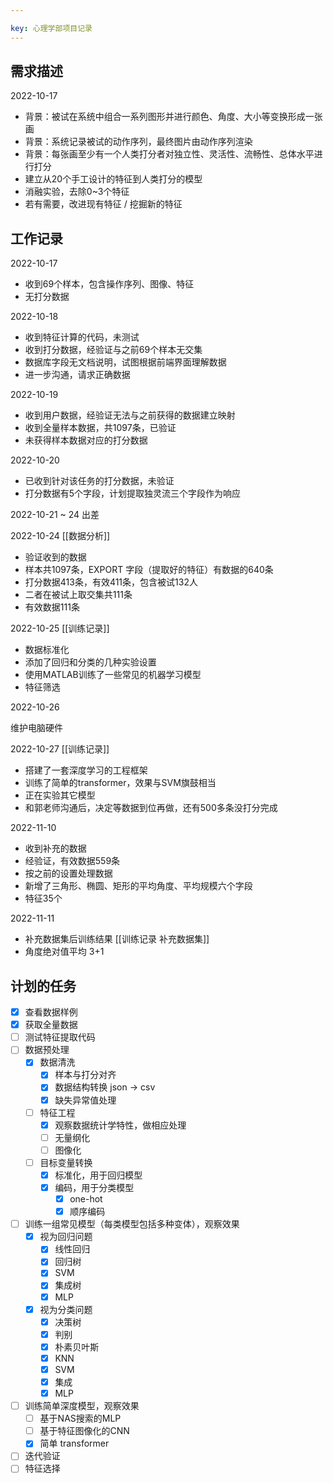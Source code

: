 ```yaml
---

key: 心理学部项目记录
---
```


## 需求描述

2022-10-17 

- 背景：被试在系统中组合一系列图形并进行颜色、角度、大小等变换形成一张画
- 背景：系统记录被试的动作序列，最终图片由动作序列渲染
- 背景：每张画至少有一个人类打分者对独立性、灵活性、流畅性、总体水平进行打分
- 建立从20个手工设计的特征到人类打分的模型
- 消融实验，去除0~3个特征
- 若有需要，改进现有特征 / 挖掘新的特征

## 工作记录

2022-10-17 

- 收到69个样本，包含操作序列、图像、特征
- 无打分数据

2022-10-18

- 收到特征计算的代码，未测试
- 收到打分数据，经验证与之前69个样本无交集
- 数据库字段无文档说明，试图根据前端界面理解数据
- 进一步沟通，请求正确数据

2022-10-19

- 收到用户数据，经验证无法与之前获得的数据建立映射
- 收到全量样本数据，共1097条，已验证
- 未获得样本数据对应的打分数据

2022-10-20

- 已收到针对该任务的打分数据，未验证
- 打分数据有5个字段，计划提取独灵流三个字段作为响应

2022-10-21 ~ 24 出差

2022-10-24 [[数据分析]]

- 验证收到的数据
- 样本共1097条，EXPORT 字段（提取好的特征）有数据的640条
- 打分数据413条，有效411条，包含被试132人
- 二者在被试上取交集共111条
- 有效数据111条

2022-10-25 [[训练记录]]

- 数据标准化
- 添加了回归和分类的几种实验设置
- 使用MATLAB训练了一些常见的机器学习模型
- 特征筛选

2022-10-26

维护电脑硬件

2022-10-27 [[训练记录]]

- 搭建了一套深度学习的工程框架
- 训练了简单的transformer，效果与SVM旗鼓相当
- 正在实验其它模型
- 和郭老师沟通后，决定等数据到位再做，还有500多条没打分完成

2022-11-10

- 收到补充的数据
- 经验证，有效数据559条
- 按之前的设置处理数据
- 新增了三角形、椭圆、矩形的平均角度、平均规模六个字段
- 特征35个

2022-11-11

- 补充数据集后训练结果 [[训练记录 补充数据集]]
- 角度绝对值平均 3+1

## 计划的任务

- [x] 查看数据样例
- [x] 获取全量数据
- [ ] 测试特征提取代码
- [ ] 数据预处理
	- [x] 数据清洗
		- [x] 样本与打分对齐
		- [x] 数据结构转换 json -> csv
		- [x] 缺失异常值处理
	- [ ] 特征工程
		- [x] 观察数据统计学特性，做相应处理
		- [ ] 无量纲化
		- [ ] 图像化
	- [ ] 目标变量转换
		- [x] 标准化，用于回归模型
		- [x] 编码，用于分类模型
			- [x] one-hot
			- [x] 顺序编码
- [ ] 训练一组常见模型（每类模型包括多种变体），观察效果
	- [x] 视为回归问题
		- [x] 线性回归
		- [x] 回归树
		- [x] SVM
		- [x] 集成树
		- [x] MLP
	- [x] 视为分类问题
		- [x] 决策树
		- [x] 判别
		- [x] 朴素贝叶斯
		- [x] KNN
		- [x] SVM
		- [x] 集成
		- [x] MLP
- [ ] 训练简单深度模型，观察效果
	- [ ] 基于NAS搜索的MLP
	- [ ] 基于特征图像化的CNN
	- [x] 简单 transformer
- [ ] 迭代验证
- [ ] 特征选择

